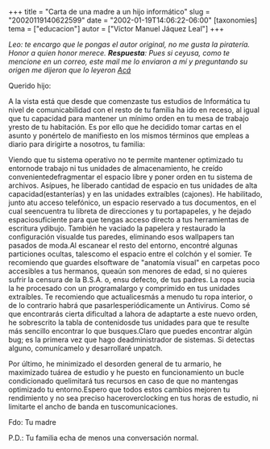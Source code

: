 +++
title = "Carta de una madre a un hijo informático"
slug = "20020119140622599"
date = "2002-01-19T14:06:22-06:00"
[taxonomies]
tema = ["educacion"]
autor = ["Víctor Manuel Jáquez Leal"]
+++

*Leo: te encargo que le pongas el autor original, no me gusta la
piratería. Honor a quien honor merece. **Respuesta**: Pues si ceyusa,
como te mencione en un correo, este mail me lo enviaron a mí y
preguntando su origen me dijeron que lo leyeron
[Acá](http://www.marquese.net/chistes-dia/cdia2001-10-08.html)*

Querido hijo:

A la vista está que desde que comenzaste tus estudios de Informática tu
nivel de comunicabilidad con el resto de tu familia ha ido en receso, al
igual que tu capacidad para mantener un mínimo orden en tu mesa de
trabajo yresto de tu habitación. Es por ello que he decidido tomar
cartas en el asunto y ponértelo de manifiesto en los mismos términos que
empleas a diario para dirigirte a nosotros, tu familia:

<!-- more -->
Viendo que tu sistema operativo no te permite mantener optimizado tu
entornode trabajo ni tus unidades de almacenamiento, he creído
convenientedefragmentar el espacio libre y poner orden en tu sistema de
archivos. Asípues, he liberado cantidad de espacio en tus unidades de
alta capacidad(estanterías) y en las unidades extraíbles (cajones). He
habilitado, junto atu acceso telefónico, un espacio reservado a tus
documentos, en el cual seencuentra tu libreta de direcciones y tu
portapapeles, y he dejado espaciosuficiente para que tengas acceso
directo a tus herramientas de escritura ydibujo. También he vaciado la
papelera y restaurado la configuración visualde tus paredes, eliminando
esos wallpapers tan pasados de moda.Al escanear el resto del entorno,
encontré algunas particiones ocultas, talescomo el espacio entre el
colchón y el somier. Te recomiendo que guardes elsoftware de "anatomía
visual" en carpetas poco accesibles a tus hermanos, queaún son menores
de edad, si no quieres sufrir la censura de la B.S.A. o, ensu defecto,
de tus padres. La ropa sucia la he procesado con un programalargo y
comprimido en tus unidades extraíbles. Te recomiendo que actualicesmás a
menudo tu ropa interior, o de lo contrario habrá que
pasarlesperiódicamente un Antivirus. Como sé que encontrarás cierta
dificultad a lahora de adaptarte a este nuevo orden, he sobrescrito la
tabla de contenidosde tus unidades para que te resulte más sencillo
encontrar lo que busques.Claro que puedes encontrar algún bug; es la
primera vez que hago deadministrador de sistemas. Si detectas alguno,
comunícamelo y desarrollaré unpatch.

Por último, he minimizado el desorden general de tu armario, he
maximizado tuárea de estudio y he puesto en funcionamiento un bucle
condicionado quelimitará tus recursos en caso de que no mantengas
optimizado tu entorno.Espero que todos estos cambios mejoren tu
rendimiento y no sea preciso haceroverclocking en tus horas de estudio,
ni limitarte el ancho de banda en tuscomunicaciones.

Fdo: Tu madre

P.D.: Tu familia echa de menos una conversación normal.
